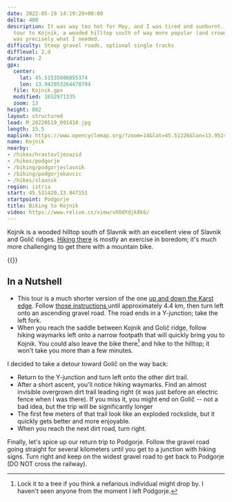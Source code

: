 ```yaml
---
date: 2022-05-19 14:19:29+00:00
delta: 400
description: It was way too hot for May, and I was tired and sunburnt. An early morning
  tour to Kojnik, a wooded hilltop south of way more popular (and crowded) Slavnik,
  was precisely what I needed.
difficulty: Steep gravel roads, optional single tracks
difflevel: 2,d
duration: 2
gpx:
  center:
    lat: 45.51535086855374
    lon: 13.942053264478794
  file: Kojnik.gpx
  modified: 1652971335
  zoom: 13
height: 802
layout: structured
lead: M_20220519_091410.jpg
length: 15.5
maplink: https://www.opencyclemap.org/?zoom=14&lat=45.51226&lon=13.95242&layers=B0000
name: Kojnik
nearby:
- /hikes/hrastovljezazid
- /hikes/podgorje
- /biking/podgorjeslavnik
- /biking/podgorjekavcic
- /hikes/slavnik
region: istria
start: 45.531420,13.947151
startpoint: Podgorje
title: Biking to Kojnik
video: https://www.relive.cc/view/vXOdYdjk8k6/
---
```

Kojnik is a wooded hilltop south of Slavnik with an excellent view of Slavnik and Golič ridges. [Hiking there](/en/hikes/kojnik) is mostly an exercise in boredom; it's much more challenging to get there with a mountain bike.

{{<hike-details>}}

## In a Nutshell

* This tour is a much shorter version of the one [up and down the Karst edge](../podgorjekavcic/). Follow [those instructions ](../podgorjekavcic/#instr)until approximately 4.4 km, then turn left onto an ascending gravel road. The road ends in a Y-junction; take the left fork.
* When you reach the saddle between Kojnik and Golič ridge, follow hiking waymarks left onto a narrow footpath that will quickly bring you to Kojnik. You could also leave the bike there[^LCK] and hike to the hilltop; it won't take you more than a few minutes.

[^LCK]: Lock it to a tree if you think a nefarious individual might drop by. I haven't seen anyone from the moment I left Podgorje.

I decided to take a detour toward Golič on the way back:

* Return to the Y-junction and turn left onto the other dirt trail.
* After a short ascent, you'll notice hiking waymarks. Find an almost invisible overgrown dirt trail leading right (it was just before an electric fence when I was there). If you miss it, you might end on Golič -- not a bad idea, but the trip will be significantly longer
* The first few meters of that trail look like an exploded rockslide, but it quickly gets better and more enjoyable.
* When you reach the next dirt road, turn right.

Finally, let's spice up our return trip to Podgorje. Follow the gravel road going straight for several kilometers until you get to a junction with hiking signs. Turn right and keep on the widest gravel road to get back to Podgorje (DO NOT cross the railway).
